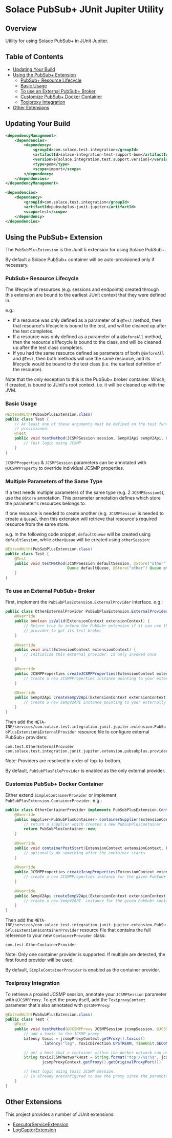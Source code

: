 # Solace PubSub+ JUnit Jupiter Utility

## Overview

Utility for using Solace PubSub+ in JUnit Jupiter.

## Table of Contents
* [Updating Your Build](#updating-your-build)
* [Using the PubSub+ Extension](#using-the-pubsub-extension)
  * [PubSub+ Resource Lifecycle](#pubsub-resource-lifecycle)
  * [Basic Usage](#basic-usage)
  * [To use an External PubSub+ Broker](#to-use-an-external-pubsub-broker)
  * [Customize PubSub+ Docker Container](#customize-pubsub-docker-container)
  * [Toxiproxy Integration](#toxiproxy-integration)
* [Other Extensions](#other-extensions)


## Updating Your Build

```xml
<dependencyManagement>
	<dependencies>
		<dependency>
			<groupId>com.solace.test.integration</groupId>
			<artifactId>solace-integration-test-support-bom</artifactId>
			<version>${solace.integration.test.support.version}</version>
			<type>pom</type>
			<scope>import</scope>
		</dependency>
	</dependencies>
</dependencyManagement>

<dependencies>
    <dependency>
        <groupId>com.solace.test.integration</groupId>
        <artifactId>pubsubplus-junit-jupiter</artifactId>
        <scope>test</scope>
    </dependency>
</dependencies>
```

## Using the PubSub+ Extension

The `PubSubPlusExtension` is the Junit 5 extension for using Solace PubSub+.

By default a Solace PubSub+ container will be auto-provisioned only if necessary.

### PubSub+ Resource Lifecycle

The lifecycle of resources (e.g. sessions and endpoints) created through this extension are bound to the earliest JUnit context that they were defined in.

e.g.:

* If a resource was only defined as a parameter of a `@Test` method, then that resource's lifecycle is bound to the test, and will be cleaned up after the test completes.
* If a resource was only defined as a parameter of a `@BeforeAll` method, then the resource's lifecycle is bound to the class, and will be cleaned up after the test class completes.
* If you had the same resource defined as parameters of both `@BeforeAll` and `@Test`, then both methods will use the same resource, and its lifecycle would be bound to the test class (i.e. the earliest definition of the resource).

Note that the only exception to this is the PubSub+ broker container. Which, if created, is bound to JUnit's root context. i.e. it will be cleaned up with the JVM.

### Basic Usage

```java
@ExtendWith(PubSubPlusExtension.class)
public class Test {
    // At least one of these arguments must be defined on the test function for the session and broker to be
    // provisioned.
    @Test
    public void testMethod(JCSMPSession session, SempV2Api sempV2Api, Queue queue, JCSMPProperties properties) {
        // Test logic using JCSMP
    }
}
```

`JCSMPProperties` & `JCSMPSession` parameters can be annotated with `@JCSMPProperty` to override individual JCSMP properties.

### Multiple Parameters of the Same Type

If a test needs multiple parameters of the same type (e.g. 2 `JCSMPSession`s), use the `@Store` annotation. This parameter annotation defines which store the parameter's resources belongs to.

If one resource is needed to create another (e.g. `JCSMPSession` is needed to create a `Queue`), then this extension will retrieve that resource's required resource from the same store.

e.g. In the following code snippet, `defaultQueue` will be created using `defaultSession`, while `otherQueue` will be created using `otherSession`:
```java
@ExtendWith(PubSubPlusExtension.class)
public class Test {
    @Test
    public void testMethod(JCSMPSession defaultSession, @Store("other") otherSession,
                           Queue defaultQueue, @Store("other") Queue otherQueue) {
    }
}
```

### To use an External PubSub+ Broker

First, implement the `PubSubPlusExtension.ExternalProvider` interface. e.g.:

```java
public class OtherExternalProvider PubSubPlusExtension.ExternalProvider {
	@Override
	public boolean isValid(ExtensionContext extensionContext) {
		// Return true to inform the PubSub+ extension if it can use this external
		// provider to get its test broker
	}
	
	@Override
	public void init(ExtensionContext extensionContext) {
		// Initialize this external provider. Is only invoked once
	}
	
	@Override
	public JCSMPProperties createJCSMPProperties(ExtensionContext extensionContext) {
		// Create a new JCSMPProperties instance pointing to your externally managed broker
	}
	
	@Override
	public SempV2Api createSempV2Api(ExtensionContext extensionContext) {
		// Create a new SempV2API instance pointing to your externally managed broker
	}
}
```

Then add the `META-INF/services/com.solace.test.integration.junit.jupiter.extension.PubSubPlusExtension$ExternalProvider` resource file to configure external PubSub+ providers:

```
com.test.OtherExternalProvider
com.solace.test.integration.junit.jupiter.extension.pubsubplus.provider.PubSubPlusFileProvider
```
 
Note: Providers are resolved in order of top-to-bottom.

By default, `PubSubPlusFileProvider` is enabled as the only external provider.

### Customize PubSub+ Docker Container

Either extend `SimpleContainerProvider` or implement `PubSubPlusExtension.ContainerProvider`. e.g.:
```java
public class OtherContainerProvider implements PubSubPlusExtension.ContainerProvider {
	@Override
	public Supplier<PubSubPlusContainer> containerSupplier(ExtensionContext extensionContext) {
		// return a supplier which creates a new PubSubPlusContainer
		return PubSubPlusContainer::new;
	}
	
	@Override
	public void containerPostStart(ExtensionContext extensionContext, PubSubPlusContainer container) {
		// optionally do something after the container starts
	}
	
	@Override
	public JCSMPProperties createJcsmpProperties(ExtensionContext extensionContext, PubSubPlusContainer container) {
		// create a new JCSMPProperties instance for the given PubSub+ container
	}
	
	@Override
	public SempV2Api createSempV2Api(ExtensionContext extensionContext, PubSubPlusContainer container) {
		// create a new SempV2API  instance for the given PubSub+ container
	}
}
```

Then add the `META-INF/services/com.solace.test.integration.junit.jupiter.extension.PubSubPlusExtension$ContainerProvider` resource file that contains the full reference to your new `ContainerProvider` class:

```
com.test.OtherContainerProvider
```
 
Note: Only one container provider is supported. If multiple are detected, the first found provider will be used.

By default, `SimpleContainerProvider` is enabled as the container provider.

### Toxiproxy Integration

To retrieve a proxied JCSMP session, annotate your `JCSMPSession` parameter with `@JCSMPProxy`. To get the proxy itself, add the `ToxiproxyContext` parameter that's also annotated with `@JCSMPProxy`:

```java
@ExtendWith(PubSubPlusExtension.class)
public class Test {
    @Test
    public void testMethod(@JCSMPProxy JCSMPSession jcsmpSession, @JCSMPProxy ToxiproxyContext jcsmpProxyContext) {
        // add a toxic to the JCSMP proxy
        Latency toxic = jcsmpProxyContext.getProxy().toxics()
                .latency("lag", ToxicDirection.UPSTREAM, TimeUnit.SECONDS.toMillis(5));

        // get a host that a container within the docker network can use to access the proxy
        String toxicJCSMPNetworkHost = String.format("tcp://%s:%s", jcsmpProxyContext.getDockerNetworkAlias(),
                jcsmpProxyContext.getProxy().getOriginalProxyPort())

        // Test logic using toxic JCSMP session.
        // Is already preconfigured to use the proxy since the parameter is annotated by @JCSMPProxy.
    }
}
```

## Other Extensions

This project provides a number of JUnit extensions:

* [ExecutorServiceExtension](src/main/java/com/solace/test/integration/junit/jupiter/extension/ExecutorServiceExtension.java)
* [LogCaptorExtension](src/main/java/com/solace/test/integration/junit/jupiter/extension/LogCaptorExtension.java)


